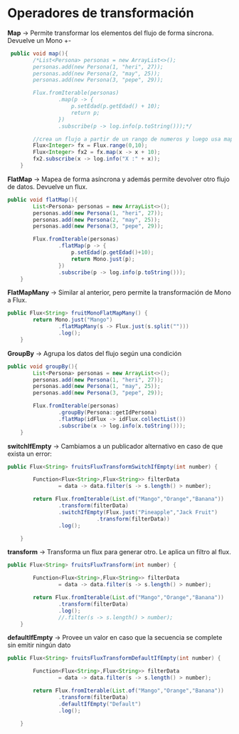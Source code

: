 # Operadores de transformación

**Map** → Permite transformar los elementos del flujo de forma síncrona. Devuelve un Mono +-

```java
 public void map(){
        /*List<Persona> personas = new ArrayList<>();
        personas.add(new Persona(1, "heri", 27));
        personas.add(new Persona(2, "may", 25));
        personas.add(new Persona(3, "pepe", 29));

        Flux.fromIterable(personas)
                .map(p -> {
                    p.setEdad(p.getEdad() + 10);
                    return p;
                })
                .subscribe(p -> log.info(p.toString()));*/

        //crea un flujo a partir de un rango de numeros y luego usa map para modificar los datos en el
        Flux<Integer> fx = Flux.range(0,10);
        Flux<Integer> fx2 = fx.map(x -> x + 10);
        fx2.subscribe(x -> log.info("X :" + x));
    }
```

**FlatMap** → Mapea de forma asíncrona y además permite devolver otro flujo de datos. Devuelve un flux.

```java
public void flatMap(){
        List<Persona> personas = new ArrayList<>();
        personas.add(new Persona(1, "heri", 27));
        personas.add(new Persona(2, "may", 25));
        personas.add(new Persona(3, "pepe", 29));

        Flux.fromIterable(personas)
                .flatMap(p -> {
                    p.setEdad(p.getEdad()+10);
                    return Mono.just(p);
                })
                .subscribe(p -> log.info(p.toString()));
    }
```

**FlatMapMany** → Similar al anterior, pero permite la transformación de Mono a Flux.

```java
public Flux<String> fruitMonoFlatMapMany() {
        return Mono.just("Mango")
                .flatMapMany(s -> Flux.just(s.split("")))
                .log();
    }
```

**GroupBy** → Agrupa los datos del flujo según una condición

```java
public void groupBy(){
        List<Persona> personas = new ArrayList<>();
        personas.add(new Persona(1, "heri", 27));
        personas.add(new Persona(1, "may", 25));
        personas.add(new Persona(3, "pepe", 29));

        Flux.fromIterable(personas)
                .groupBy(Persona::getIdPersona)
                .flatMap(idFlux -> idFlux.collectList())
                .subscribe(x -> log.info(x.toString()));
    }
```

**switchIfEmpty** → Cambiamos a un publicador alternativo en caso de que exista un error:

```java
public Flux<String> fruitsFluxTransformSwitchIfEmpty(int number) {

        Function<Flux<String>,Flux<String>> filterData
                = data -> data.filter(s -> s.length() > number);

        return Flux.fromIterable(List.of("Mango","Orange","Banana"))
                .transform(filterData)
                .switchIfEmpty(Flux.just("Pineapple","Jack Fruit")
                            .transform(filterData))
                .log();

    }
```

**transform** → Transforma un flux para generar otro. Le aplica un filtro al flux.

```java
public Flux<String> fruitsFluxTransform(int number) {

        Function<Flux<String>,Flux<String>> filterData
                = data -> data.filter(s -> s.length() > number);

        return Flux.fromIterable(List.of("Mango","Orange","Banana"))
                .transform(filterData)
                .log();
                //.filter(s -> s.length() > number);
    }
```

**defaultIfEmpty** → Provee un valor en caso que la secuencia se complete sin emitir ningún dato

```java
public Flux<String> fruitsFluxTransformDefaultIfEmpty(int number) {

        Function<Flux<String>,Flux<String>> filterData
                = data -> data.filter(s -> s.length() > number);

        return Flux.fromIterable(List.of("Mango","Orange","Banana"))
                .transform(filterData)
                .defaultIfEmpty("Default")
                .log();

    }
```